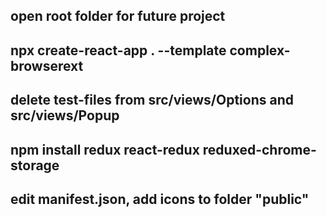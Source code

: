 ## open root folder for future project

## npx create-react-app . --template complex-browserext

## delete test-files from src/views/Options and src/views/Popup

## npm install redux react-redux reduxed-chrome-storage

## edit manifest.json, add icons to folder "public"
